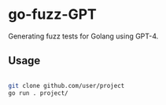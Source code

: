 # go-fuzz-GPT

Generating fuzz tests for Golang using GPT-4.

## Usage

```bash

git clone github.com/user/project
go run . project/
```
